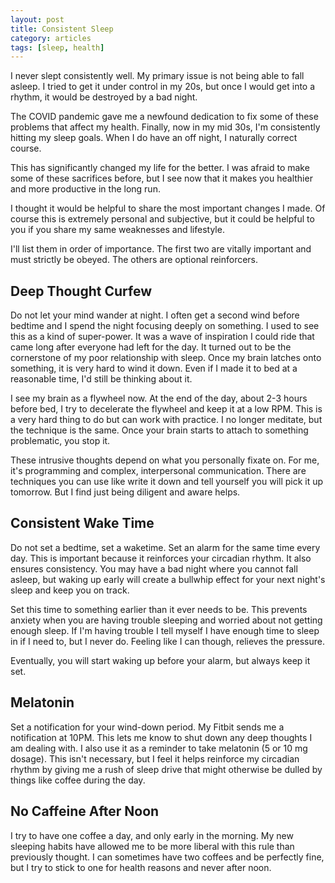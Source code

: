 ```yaml
---
layout: post
title: Consistent Sleep
category: articles
tags: [sleep, health]
---
```


I never slept consistently well. My primary issue is not being able to fall asleep. I tried to get it under control in my 20s, but once I would get into a rhythm, it would be destroyed by a bad night.

The COVID pandemic gave me a newfound dedication to fix some of these problems that affect my health. Finally, now in my mid 30s, I'm
 consistently hitting my sleep goals. When I do have an off night, I naturally correct course.

This has significantly changed my life for the better. I was afraid to make some of these sacrifices before, but I see now that it makes you healthier and more productive in the long run. 

I thought it would be helpful to share the most important changes I made. Of course this is extremely personal and subjective, but it could be helpful to you if you share my same weaknesses and lifestyle.

I'll list them in order of importance. The first
two are vitally important and must strictly be obeyed. The others are optional reinforcers.


## Deep Thought Curfew

<span class="newthought">Do not let your mind wander at night</span>. I often get a second wind before bedtime and I spend the night focusing deeply on something. I used to see this as a kind of super-power. It was a wave of inspiration I could ride that
came long after everyone had left for the day. It turned out to be the cornerstone of my poor relationship with sleep.
Once my brain latches onto something, it is very hard to wind it down. Even if I made it to bed at a reasonable time, I'd still be thinking about it.

I see my brain as a flywheel now. At the end of the day, about 2-3 hours before bed, I try to decelerate the flywheel and keep it at a low RPM. This is a very hard thing to do but can work with practice. I no longer meditate, but the technique is the same. Once your brain starts to attach to something problematic, you stop it.

These intrusive thoughts depend on what you personally fixate on. For me, it's programming and complex, interpersonal communication.
There are techniques you can use like write it down and tell yourself you will pick it up tomorrow. But I find just being diligent and aware helps.

## Consistent Wake Time

<span class="newthought">Do not set a bedtime, set a waketime</span>. Set an alarm for the same time every day.  This is important because it reinforces your circadian rhythm. It also ensures consistency. You may have a bad night where you cannot fall asleep,
but waking up early will create a bullwhip effect for your next night's sleep and keep you on track.

Set this time to something earlier than it ever needs to be. This prevents anxiety when you are having trouble sleeping and worried about not getting enough sleep. If I'm having trouble I tell myself I have enough time to sleep in if I need to, but I never do. Feeling like I can though, relieves the pressure.

Eventually, you will start waking up before your alarm, but always keep it set.

## Melatonin

<span class="newthought">Set a notification for your wind-down period</span>. My Fitbit sends me a notification at 10PM. This lets me know to
shut down any deep thoughts I am dealing with. I also use it as a reminder to take melatonin (5 or 10 mg dosage). This isn't necessary,
but I feel it helps reinforce my circadian rhythm by giving me a rush of sleep drive that might otherwise be dulled by things like coffee during the day.


## No Caffeine After Noon

<span class="newthought">I try to have one coffee a day, and only early in the morning</span>. My new sleeping habits have allowed me to be more liberal with this rule than previously thought. I can sometimes have two coffees and be perfectly fine, but I try to stick to one for health reasons and never after noon.

